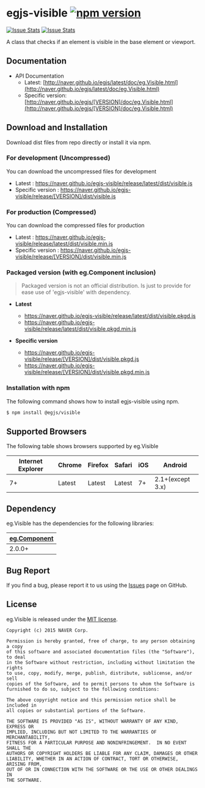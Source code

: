 # egjs-visible [![npm version](https://badge.fury.io/js/%40egjs%2Fvisible.svg)](https://badge.fury.io/js/%40egjs%2Fvisible)

[![Issue Stats](http://issuestats.com/github/naver/egjs-visible/badge/pr?style=flat)](http://issuestats.com/github/naver/egjs-visible) [![Issue Stats](http://issuestats.com/github/naver/egjs-visible/badge/issue?style=flat)](http://issuestats.com/github/naver/egjs-visible)

A class that checks if an element is visible in the base element or viewport.

## Documentation

* API Documentation
    - Latest: [http://naver.github.io/egjs/latest/doc/eg.Visible.html](http://naver.github.io/egjs/latest/doc/eg.Visible.html)
    - Specific version: [http://naver.github.io/egjs/[VERSION]/doc/eg.Visible.html](http://naver.github.io/egjs/[VERSION]/doc/eg.Visible.html)

## Download and Installation

Download dist files from repo directly or install it via npm. 

### For development (Uncompressed)

You can download the uncompressed files for development

- Latest : https://naver.github.io/egjs-visible/release/latest/dist/visible.js
- Specific version : https://naver.github.io/egjs-visible/release/[VERSION]/dist/visible.js

### For production (Compressed)

You can download the compressed files for production

- Latest : https://naver.github.io/egjs-visible/release/latest/dist/visible.min.js
- Specific version : https://naver.github.io/egjs-visible/release/[VERSION]/dist/visible.min.js

### Packaged version (with eg.Component inclusion)

> Packaged version is not an official distribution.
> Is just to provide for ease use of 'egjs-visible' with dependency.

 - **Latest**
    - https://naver.github.io/egjs-visible/release/latest/dist/visible.pkgd.js
    - https://naver.github.io/egjs-visible/release/latest/dist/visible.pkgd.min.js

 - **Specific version**
    - https://naver.github.io/egjs-visible/release/[VERSION]/dist/visible.pkgd.js
    - https://naver.github.io/egjs-visible/release/[VERSION]/dist/visible.pkgd.min.js

### Installation with npm

The following command shows how to install egjs-visible using npm.

``` bash
$ npm install @egjs/visible
```

## Supported Browsers

The following table shows browsers supported by eg.Visible

|Internet Explorer|Chrome|Firefox|Safari|iOS|Android|
|---|---|---|---|---|---|
|7+|Latest|Latest|Latest|7+|2.1+(except 3.x)|

## Dependency

eg.Visible has the dependencies for the following libraries:

|[eg.Component](http://github.com/naver/egjs/egjs-component)|
|----|
|2.0.0+|

## Bug Report

If you find a bug, please report it to us using the [Issues](https://github.com/naver/egjs-visible/issues) page on GitHub.

## License
eg.Visible is released under the [MIT license](http://naver.github.io/egjs/license.txt).

```
Copyright (c) 2015 NAVER Corp.

Permission is hereby granted, free of charge, to any person obtaining a copy
of this software and associated documentation files (the "Software"), to deal
in the Software without restriction, including without limitation the rights
to use, copy, modify, merge, publish, distribute, sublicense, and/or sell
copies of the Software, and to permit persons to whom the Software is
furnished to do so, subject to the following conditions:

The above copyright notice and this permission notice shall be included in
all copies or substantial portions of the Software.

THE SOFTWARE IS PROVIDED "AS IS", WITHOUT WARRANTY OF ANY KIND, EXPRESS OR
IMPLIED, INCLUDING BUT NOT LIMITED TO THE WARRANTIES OF MERCHANTABILITY,
FITNESS FOR A PARTICULAR PURPOSE AND NONINFRINGEMENT.  IN NO EVENT SHALL THE
AUTHORS OR COPYRIGHT HOLDERS BE LIABLE FOR ANY CLAIM, DAMAGES OR OTHER
LIABILITY, WHETHER IN AN ACTION OF CONTRACT, TORT OR OTHERWISE, ARISING FROM,
OUT OF OR IN CONNECTION WITH THE SOFTWARE OR THE USE OR OTHER DEALINGS IN
THE SOFTWARE.
```
